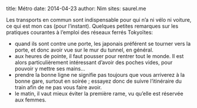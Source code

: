 title: Métro
date: 2014-04-23
author: Nim
sites: saurel.me

<p>Les transports en commun sont indispensable pour qui n&rsquo;a ni v&eacute;lo ni voiture, ce qui est mon cas (pour l&rsquo;instant). Quelques petites remarques sur les pratiques courantes &agrave; l&rsquo;emploi des r&eacute;seaux ferr&eacute;s Tokyo&iuml;tes:</p>
<ul>
<li>quand ils sont contre une porte, les japonais pr&eacute;f&eacute;rent se tourner vers la porte, et donc avoir vue sur le mur du tunnel, en g&eacute;n&eacute;ral.</li>
<li>aux heures de pointe, il faut pousser pour rentrer tout le monde. Il est alors particuli&egrave;rement int&eacute;ressant d&rsquo;avoir des poches vides, pour pouvoir y mettre ses mains&hellip;</li>
<li>prendre la bonne ligne ne signifie pas toujours que vous arriverez &agrave; la bonne gare, surtout en soir&eacute;e ; essayez donc de suivre l&rsquo;itin&eacute;raire du train afin de ne pas vous faire avoir.</li>
<li>le matin, il vaut mieux &eacute;viter la premi&egrave;re rame, vu qu&rsquo;elle est r&eacute;serv&eacute;e aux femmes.</li>
</ul>
